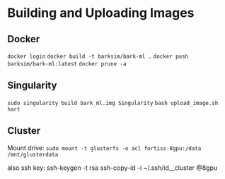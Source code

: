 # Building and Uploading Images

## Docker
`docker login`
`docker build -t barksim/bark-ml .`
`docker push barksim/bark-ml:latest`
`docker prune -a`

## Singularity
`sudo singularity build bark_ml.img Singularity`
`bash upload_image.sh hart`

## Cluster
Mount drive:
`sudo mount -t glusterfs -o acl fortiss-8gpu:/data /mnt/glusterdata`

also ssh key:
ssh-keygen -t rsa
ssh-copy-id -i ~/.ssh/id_<user>_cluster <user>@8gpu
